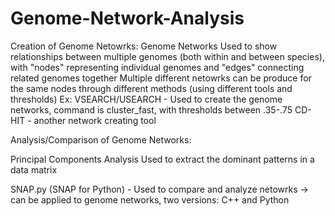 # Genome-Network-Analysis
Creation of Genome Netowrks:
Genome Networks
	Used to show relationships between multiple genomes (both within and between species), with "nodes" representing individual genomes and "edges" connecting related genomes together
	Multiple different netowrks can be produce for the same nodes through different methods (using different tools and thresholds)
	Ex: VSEARCH/USEARCH - Used to create the genome networks, command is cluster_fast, with thresholds between .35-.75
	    CD-HIT - another network creating tool



Analysis/Comparison of Genome Networks:

Principal Components Analysis
	Used to extract the dominant patterns in a data matrix

SNAP.py (SNAP for Python) - Used to compare and analyze netowrks -> can be applied to genome networks, two versions: C++ and Python
